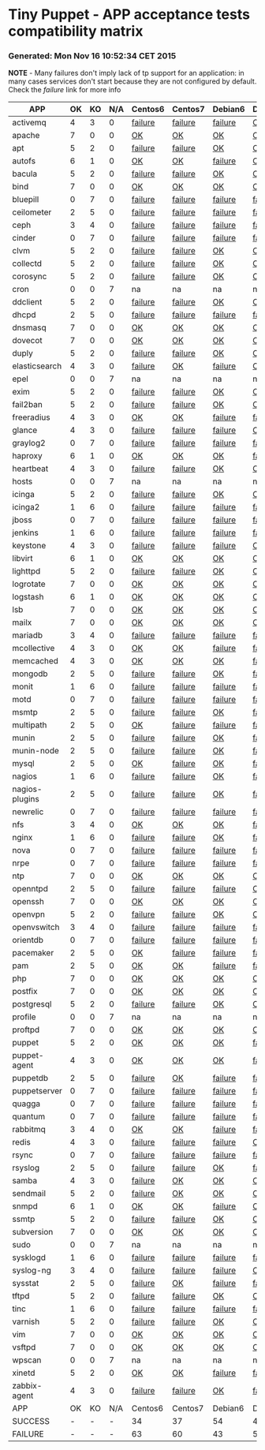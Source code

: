 # Tiny Puppet - APP acceptance tests compatibility matrix
### Generated: Mon Nov 16 10:52:34 CET 2015
**NOTE** - Many failures don't imply lack of tp support for an application: in many cases services don't start because they are not configured by default. Check the *failure* link for more info

APP             |  OK  |  KO  |  N/A  |  Centos6                                        |  Centos7                                        |  Debian6                                       |  Debian7                                        |  Debian8_P3                                       |  Ubuntu1204                                        |  Ubuntu1404                                      
----------------|------|------|-------|-------------------------------------------------|-------------------------------------------------|------------------------------------------------|-------------------------------------------------|---------------------------------------------------|----------------------------------------------------|--------------------------------------------------
activemq        |  4   |  3   |  0    |  [failure](app/Centos6/failure/activemq)        |  [failure](app/Centos7/failure/activemq)        |  [failure](app/Debian6/failure/activemq)       |  [OK](app/Debian7/success/activemq)             |  [OK](app/Debian8_P3/success/activemq)            |  [OK](app/Ubuntu1204/success/activemq)             |  [OK](app/Ubuntu1404/success/activemq)           
apache          |  7   |  0   |  0    |  [OK](app/Centos6/success/apache)               |  [OK](app/Centos7/success/apache)               |  [OK](app/Debian6/success/apache)              |  [OK](app/Debian7/success/apache)               |  [OK](app/Debian8_P3/success/apache)              |  [OK](app/Ubuntu1204/success/apache)               |  [OK](app/Ubuntu1404/success/apache)             
apt             |  5   |  2   |  0    |  [failure](app/Centos6/failure/apt)             |  [failure](app/Centos7/failure/apt)             |  [OK](app/Debian6/success/apt)                 |  [OK](app/Debian7/success/apt)                  |  [OK](app/Debian8_P3/success/apt)                 |  [OK](app/Ubuntu1204/success/apt)                  |  [OK](app/Ubuntu1404/success/apt)                
autofs          |  6   |  1   |  0    |  [OK](app/Centos6/success/autofs)               |  [OK](app/Centos7/success/autofs)               |  [failure](app/Debian6/failure/autofs)         |  [OK](app/Debian7/success/autofs)               |  [OK](app/Debian8_P3/success/autofs)              |  [OK](app/Ubuntu1204/success/autofs)               |  [OK](app/Ubuntu1404/success/autofs)             
bacula          |  5   |  2   |  0    |  [failure](app/Centos6/failure/bacula)          |  [failure](app/Centos7/failure/bacula)          |  [OK](app/Debian6/success/bacula)              |  [OK](app/Debian7/success/bacula)               |  [OK](app/Debian8_P3/success/bacula)              |  [OK](app/Ubuntu1204/success/bacula)               |  [OK](app/Ubuntu1404/success/bacula)             
bind            |  7   |  0   |  0    |  [OK](app/Centos6/success/bind)                 |  [OK](app/Centos7/success/bind)                 |  [OK](app/Debian6/success/bind)                |  [OK](app/Debian7/success/bind)                 |  [OK](app/Debian8_P3/success/bind)                |  [OK](app/Ubuntu1204/success/bind)                 |  [OK](app/Ubuntu1404/success/bind)               
bluepill        |  0   |  7   |  0    |  [failure](app/Centos6/failure/bluepill)        |  [failure](app/Centos7/failure/bluepill)        |  [failure](app/Debian6/failure/bluepill)       |  [failure](app/Debian7/failure/bluepill)        |  [failure](app/Debian8_P3/failure/bluepill)       |  [failure](app/Ubuntu1204/failure/bluepill)        |  [failure](app/Ubuntu1404/failure/bluepill)      
ceilometer      |  2   |  5   |  0    |  [failure](app/Centos6/failure/ceilometer)      |  [failure](app/Centos7/failure/ceilometer)      |  [failure](app/Debian6/failure/ceilometer)     |  [failure](app/Debian7/failure/ceilometer)      |  [OK](app/Debian8_P3/success/ceilometer)          |  [failure](app/Ubuntu1204/failure/ceilometer)      |  [OK](app/Ubuntu1404/success/ceilometer)         
ceph            |  3   |  4   |  0    |  [failure](app/Centos6/failure/ceph)            |  [failure](app/Centos7/failure/ceph)            |  [failure](app/Debian6/failure/ceph)           |  [failure](app/Debian7/failure/ceph)            |  [OK](app/Debian8_P3/success/ceph)                |  [OK](app/Ubuntu1204/success/ceph)                 |  [OK](app/Ubuntu1404/success/ceph)               
cinder          |  0   |  7   |  0    |  [failure](app/Centos6/failure/cinder)          |  [failure](app/Centos7/failure/cinder)          |  [failure](app/Debian6/failure/cinder)         |  [failure](app/Debian7/failure/cinder)          |  [failure](app/Debian8_P3/failure/cinder)         |  [failure](app/Ubuntu1204/failure/cinder)          |  [failure](app/Ubuntu1404/failure/cinder)        
clvm            |  5   |  2   |  0    |  [failure](app/Centos6/failure/clvm)            |  [failure](app/Centos7/failure/clvm)            |  [OK](app/Debian6/success/clvm)                |  [OK](app/Debian7/success/clvm)                 |  [OK](app/Debian8_P3/success/clvm)                |  [OK](app/Ubuntu1204/success/clvm)                 |  [OK](app/Ubuntu1404/success/clvm)               
collectd        |  5   |  2   |  0    |  [failure](app/Centos6/failure/collectd)        |  [failure](app/Centos7/failure/collectd)        |  [OK](app/Debian6/success/collectd)            |  [OK](app/Debian7/success/collectd)             |  [OK](app/Debian8_P3/success/collectd)            |  [OK](app/Ubuntu1204/success/collectd)             |  [OK](app/Ubuntu1404/success/collectd)           
corosync        |  5   |  2   |  0    |  [failure](app/Centos6/failure/corosync)        |  [failure](app/Centos7/failure/corosync)        |  [OK](app/Debian6/success/corosync)            |  [OK](app/Debian7/success/corosync)             |  [OK](app/Debian8_P3/success/corosync)            |  [OK](app/Ubuntu1204/success/corosync)             |  [OK](app/Ubuntu1404/success/corosync)           
cron            |  0   |  0   |  7    |  na                                             |  na                                             |  na                                            |  na                                             |  na                                               |  na                                                |  na                                              
ddclient        |  5   |  2   |  0    |  [failure](app/Centos6/failure/ddclient)        |  [failure](app/Centos7/failure/ddclient)        |  [OK](app/Debian6/success/ddclient)            |  [OK](app/Debian7/success/ddclient)             |  [OK](app/Debian8_P3/success/ddclient)            |  [OK](app/Ubuntu1204/success/ddclient)             |  [OK](app/Ubuntu1404/success/ddclient)           
dhcpd           |  2   |  5   |  0    |  [failure](app/Centos6/failure/dhcpd)           |  [failure](app/Centos7/failure/dhcpd)           |  [failure](app/Debian6/failure/dhcpd)          |  [failure](app/Debian7/failure/dhcpd)           |  [failure](app/Debian8_P3/failure/dhcpd)          |  [OK](app/Ubuntu1204/success/dhcpd)                |  [OK](app/Ubuntu1404/success/dhcpd)              
dnsmasq         |  7   |  0   |  0    |  [OK](app/Centos6/success/dnsmasq)              |  [OK](app/Centos7/success/dnsmasq)              |  [OK](app/Debian6/success/dnsmasq)             |  [OK](app/Debian7/success/dnsmasq)              |  [OK](app/Debian8_P3/success/dnsmasq)             |  [OK](app/Ubuntu1204/success/dnsmasq)              |  [OK](app/Ubuntu1404/success/dnsmasq)            
dovecot         |  7   |  0   |  0    |  [OK](app/Centos6/success/dovecot)              |  [OK](app/Centos7/success/dovecot)              |  [OK](app/Debian6/success/dovecot)             |  [OK](app/Debian7/success/dovecot)              |  [OK](app/Debian8_P3/success/dovecot)             |  [OK](app/Ubuntu1204/success/dovecot)              |  [OK](app/Ubuntu1404/success/dovecot)            
duply           |  5   |  2   |  0    |  [failure](app/Centos6/failure/duply)           |  [failure](app/Centos7/failure/duply)           |  [OK](app/Debian6/success/duply)               |  [OK](app/Debian7/success/duply)                |  [OK](app/Debian8_P3/success/duply)               |  [OK](app/Ubuntu1204/success/duply)                |  [OK](app/Ubuntu1404/success/duply)              
elasticsearch   |  4   |  3   |  0    |  [failure](app/Centos6/failure/elasticsearch)   |  [OK](app/Centos7/success/elasticsearch)        |  [failure](app/Debian6/failure/elasticsearch)  |  [OK](app/Debian7/success/elasticsearch)        |  [failure](app/Debian8_P3/failure/elasticsearch)  |  [OK](app/Ubuntu1204/success/elasticsearch)        |  [OK](app/Ubuntu1404/success/elasticsearch)      
epel            |  0   |  0   |  7    |  na                                             |  na                                             |  na                                            |  na                                             |  na                                               |  na                                                |  na                                              
exim            |  5   |  2   |  0    |  [failure](app/Centos6/failure/exim)            |  [failure](app/Centos7/failure/exim)            |  [OK](app/Debian6/success/exim)                |  [OK](app/Debian7/success/exim)                 |  [OK](app/Debian8_P3/success/exim)                |  [OK](app/Ubuntu1204/success/exim)                 |  [OK](app/Ubuntu1404/success/exim)               
fail2ban        |  5   |  2   |  0    |  [failure](app/Centos6/failure/fail2ban)        |  [failure](app/Centos7/failure/fail2ban)        |  [OK](app/Debian6/success/fail2ban)            |  [OK](app/Debian7/success/fail2ban)             |  [OK](app/Debian8_P3/success/fail2ban)            |  [OK](app/Ubuntu1204/success/fail2ban)             |  [OK](app/Ubuntu1404/success/fail2ban)           
freeradius      |  4   |  3   |  0    |  [OK](app/Centos6/success/freeradius)           |  [OK](app/Centos7/success/freeradius)           |  [failure](app/Debian6/failure/freeradius)     |  [failure](app/Debian7/failure/freeradius)      |  [OK](app/Debian8_P3/success/freeradius)          |  [failure](app/Ubuntu1204/failure/freeradius)      |  [OK](app/Ubuntu1404/success/freeradius)         
glance          |  4   |  3   |  0    |  [failure](app/Centos6/failure/glance)          |  [failure](app/Centos7/failure/glance)          |  [failure](app/Debian6/failure/glance)         |  [OK](app/Debian7/success/glance)               |  [OK](app/Debian8_P3/success/glance)              |  [OK](app/Ubuntu1204/success/glance)               |  [OK](app/Ubuntu1404/success/glance)             
graylog2        |  0   |  7   |  0    |  [failure](app/Centos6/failure/graylog2)        |  [failure](app/Centos7/failure/graylog2)        |  [failure](app/Debian6/failure/graylog2)       |  [failure](app/Debian7/failure/graylog2)        |  [failure](app/Debian8_P3/failure/graylog2)       |  [failure](app/Ubuntu1204/failure/graylog2)        |  [failure](app/Ubuntu1404/failure/graylog2)      
haproxy         |  6   |  1   |  0    |  [OK](app/Centos6/success/haproxy)              |  [OK](app/Centos7/success/haproxy)              |  [OK](app/Debian6/success/haproxy)             |  [failure](app/Debian7/failure/haproxy)         |  [OK](app/Debian8_P3/success/haproxy)             |  [OK](app/Ubuntu1204/success/haproxy)              |  [OK](app/Ubuntu1404/success/haproxy)            
heartbeat       |  4   |  3   |  0    |  [failure](app/Centos6/failure/heartbeat)       |  [failure](app/Centos7/failure/heartbeat)       |  [OK](app/Debian6/success/heartbeat)           |  [OK](app/Debian7/success/heartbeat)            |  [failure](app/Debian8_P3/failure/heartbeat)      |  [OK](app/Ubuntu1204/success/heartbeat)            |  [OK](app/Ubuntu1404/success/heartbeat)          
hosts           |  0   |  0   |  7    |  na                                             |  na                                             |  na                                            |  na                                             |  na                                               |  na                                                |  na                                              
icinga          |  5   |  2   |  0    |  [failure](app/Centos6/failure/icinga)          |  [failure](app/Centos7/failure/icinga)          |  [OK](app/Debian6/success/icinga)              |  [OK](app/Debian7/success/icinga)               |  [OK](app/Debian8_P3/success/icinga)              |  [OK](app/Ubuntu1204/success/icinga)               |  [OK](app/Ubuntu1404/success/icinga)             
icinga2         |  1   |  6   |  0    |  [failure](app/Centos6/failure/icinga2)         |  [failure](app/Centos7/failure/icinga2)         |  [failure](app/Debian6/failure/icinga2)        |  [failure](app/Debian7/failure/icinga2)         |  [OK](app/Debian8_P3/success/icinga2)             |  [failure](app/Ubuntu1204/failure/icinga2)         |  [failure](app/Ubuntu1404/failure/icinga2)       
jboss           |  0   |  7   |  0    |  [failure](app/Centos6/failure/jboss)           |  [failure](app/Centos7/failure/jboss)           |  [failure](app/Debian6/failure/jboss)          |  [failure](app/Debian7/failure/jboss)           |  [failure](app/Debian8_P3/failure/jboss)          |  [failure](app/Ubuntu1204/failure/jboss)           |  [failure](app/Ubuntu1404/failure/jboss)         
jenkins         |  1   |  6   |  0    |  [failure](app/Centos6/failure/jenkins)         |  [failure](app/Centos7/failure/jenkins)         |  [failure](app/Debian6/failure/jenkins)        |  [failure](app/Debian7/failure/jenkins)         |  [failure](app/Debian8_P3/failure/jenkins)        |  [OK](app/Ubuntu1204/success/jenkins)              |  [failure](app/Ubuntu1404/failure/jenkins)       
keystone        |  4   |  3   |  0    |  [failure](app/Centos6/failure/keystone)        |  [failure](app/Centos7/failure/keystone)        |  [failure](app/Debian6/failure/keystone)       |  [OK](app/Debian7/success/keystone)             |  [OK](app/Debian8_P3/success/keystone)            |  [OK](app/Ubuntu1204/success/keystone)             |  [OK](app/Ubuntu1404/success/keystone)           
libvirt         |  6   |  1   |  0    |  [OK](app/Centos6/success/libvirt)              |  [OK](app/Centos7/success/libvirt)              |  [OK](app/Debian6/success/libvirt)             |  [OK](app/Debian7/success/libvirt)              |  [failure](app/Debian8_P3/failure/libvirt)        |  [OK](app/Ubuntu1204/success/libvirt)              |  [OK](app/Ubuntu1404/success/libvirt)            
lighttpd        |  5   |  2   |  0    |  [failure](app/Centos6/failure/lighttpd)        |  [failure](app/Centos7/failure/lighttpd)        |  [OK](app/Debian6/success/lighttpd)            |  [OK](app/Debian7/success/lighttpd)             |  [OK](app/Debian8_P3/success/lighttpd)            |  [OK](app/Ubuntu1204/success/lighttpd)             |  [OK](app/Ubuntu1404/success/lighttpd)           
logrotate       |  7   |  0   |  0    |  [OK](app/Centos6/success/logrotate)            |  [OK](app/Centos7/success/logrotate)            |  [OK](app/Debian6/success/logrotate)           |  [OK](app/Debian7/success/logrotate)            |  [OK](app/Debian8_P3/success/logrotate)           |  [OK](app/Ubuntu1204/success/logrotate)            |  [OK](app/Ubuntu1404/success/logrotate)          
logstash        |  6   |  1   |  0    |  [OK](app/Centos6/success/logstash)             |  [OK](app/Centos7/success/logstash)             |  [OK](app/Debian6/success/logstash)            |  [OK](app/Debian7/success/logstash)             |  [failure](app/Debian8_P3/failure/logstash)       |  [OK](app/Ubuntu1204/success/logstash)             |  [OK](app/Ubuntu1404/success/logstash)           
lsb             |  7   |  0   |  0    |  [OK](app/Centos6/success/lsb)                  |  [OK](app/Centos7/success/lsb)                  |  [OK](app/Debian6/success/lsb)                 |  [OK](app/Debian7/success/lsb)                  |  [OK](app/Debian8_P3/success/lsb)                 |  [OK](app/Ubuntu1204/success/lsb)                  |  [OK](app/Ubuntu1404/success/lsb)                
mailx           |  7   |  0   |  0    |  [OK](app/Centos6/success/mailx)                |  [OK](app/Centos7/success/mailx)                |  [OK](app/Debian6/success/mailx)               |  [OK](app/Debian7/success/mailx)                |  [OK](app/Debian8_P3/success/mailx)               |  [OK](app/Ubuntu1204/success/mailx)                |  [OK](app/Ubuntu1404/success/mailx)              
mariadb         |  3   |  4   |  0    |  [failure](app/Centos6/failure/mariadb)         |  [failure](app/Centos7/failure/mariadb)         |  [failure](app/Debian6/failure/mariadb)        |  [failure](app/Debian7/failure/mariadb)         |  [OK](app/Debian8_P3/success/mariadb)             |  [OK](app/Ubuntu1204/success/mariadb)              |  [OK](app/Ubuntu1404/success/mariadb)            
mcollective     |  4   |  3   |  0    |  [OK](app/Centos6/success/mcollective)          |  [OK](app/Centos7/success/mcollective)          |  [failure](app/Debian6/failure/mcollective)    |  [failure](app/Debian7/failure/mcollective)     |  [OK](app/Debian8_P3/success/mcollective)         |  [OK](app/Ubuntu1204/success/mcollective)          |  [failure](app/Ubuntu1404/failure/mcollective)   
memcached       |  4   |  3   |  0    |  [OK](app/Centos6/success/memcached)            |  [OK](app/Centos7/success/memcached)            |  [OK](app/Debian6/success/memcached)           |  [failure](app/Debian7/failure/memcached)       |  [OK](app/Debian8_P3/success/memcached)           |  [failure](app/Ubuntu1204/failure/memcached)       |  [failure](app/Ubuntu1404/failure/memcached)     
mongodb         |  2   |  5   |  0    |  [failure](app/Centos6/failure/mongodb)         |  [failure](app/Centos7/failure/mongodb)         |  [OK](app/Debian6/success/mongodb)             |  [failure](app/Debian7/failure/mongodb)         |  [OK](app/Debian8_P3/success/mongodb)             |  [failure](app/Ubuntu1204/failure/mongodb)         |  [failure](app/Ubuntu1404/failure/mongodb)       
monit           |  1   |  6   |  0    |  [failure](app/Centos6/failure/monit)           |  [failure](app/Centos7/failure/monit)           |  [failure](app/Debian6/failure/monit)          |  [failure](app/Debian7/failure/monit)           |  [OK](app/Debian8_P3/success/monit)               |  [failure](app/Ubuntu1204/failure/monit)           |  [failure](app/Ubuntu1404/failure/monit)         
motd            |  0   |  7   |  0    |  [failure](app/Centos6/failure/motd)            |  [failure](app/Centos7/failure/motd)            |  [failure](app/Debian6/failure/motd)           |  [failure](app/Debian7/failure/motd)            |  [failure](app/Debian8_P3/failure/motd)           |  [failure](app/Ubuntu1204/failure/motd)            |  [failure](app/Ubuntu1404/failure/motd)          
msmtp           |  2   |  5   |  0    |  [failure](app/Centos6/failure/msmtp)           |  [failure](app/Centos7/failure/msmtp)           |  [OK](app/Debian6/success/msmtp)               |  [failure](app/Debian7/failure/msmtp)           |  [OK](app/Debian8_P3/success/msmtp)               |  [failure](app/Ubuntu1204/failure/msmtp)           |  [failure](app/Ubuntu1404/failure/msmtp)         
multipath       |  2   |  5   |  0    |  [OK](app/Centos6/success/multipath)            |  [failure](app/Centos7/failure/multipath)       |  [failure](app/Debian6/failure/multipath)      |  [failure](app/Debian7/failure/multipath)       |  [OK](app/Debian8_P3/success/multipath)           |  [failure](app/Ubuntu1204/failure/multipath)       |  [failure](app/Ubuntu1404/failure/multipath)     
munin           |  2   |  5   |  0    |  [failure](app/Centos6/failure/munin)           |  [failure](app/Centos7/failure/munin)           |  [OK](app/Debian6/success/munin)               |  [failure](app/Debian7/failure/munin)           |  [OK](app/Debian8_P3/success/munin)               |  [failure](app/Ubuntu1204/failure/munin)           |  [failure](app/Ubuntu1404/failure/munin)         
munin-node      |  2   |  5   |  0    |  [failure](app/Centos6/failure/munin-node)      |  [failure](app/Centos7/failure/munin-node)      |  [OK](app/Debian6/success/munin-node)          |  [failure](app/Debian7/failure/munin-node)      |  [OK](app/Debian8_P3/success/munin-node)          |  [failure](app/Ubuntu1204/failure/munin-node)      |  [failure](app/Ubuntu1404/failure/munin-node)    
mysql           |  2   |  5   |  0    |  [OK](app/Centos6/success/mysql)                |  [failure](app/Centos7/failure/mysql)           |  [OK](app/Debian6/success/mysql)               |  [failure](app/Debian7/failure/mysql)           |  [failure](app/Debian8_P3/failure/mysql)          |  [failure](app/Ubuntu1204/failure/mysql)           |  [failure](app/Ubuntu1404/failure/mysql)         
nagios          |  1   |  6   |  0    |  [failure](app/Centos6/failure/nagios)          |  [failure](app/Centos7/failure/nagios)          |  [OK](app/Debian6/success/nagios)              |  [failure](app/Debian7/failure/nagios)          |  [failure](app/Debian8_P3/failure/nagios)         |  [failure](app/Ubuntu1204/failure/nagios)          |  [failure](app/Ubuntu1404/failure/nagios)        
nagios-plugins  |  2   |  5   |  0    |  [failure](app/Centos6/failure/nagios-plugins)  |  [failure](app/Centos7/failure/nagios-plugins)  |  [OK](app/Debian6/success/nagios-plugins)      |  [failure](app/Debian7/failure/nagios-plugins)  |  [OK](app/Debian8_P3/success/nagios-plugins)      |  [failure](app/Ubuntu1204/failure/nagios-plugins)  |  [failure](app/Ubuntu1404/failure/nagios-plugins)
newrelic        |  0   |  7   |  0    |  [failure](app/Centos6/failure/newrelic)        |  [failure](app/Centos7/failure/newrelic)        |  [failure](app/Debian6/failure/newrelic)       |  [failure](app/Debian7/failure/newrelic)        |  [failure](app/Debian8_P3/failure/newrelic)       |  [failure](app/Ubuntu1204/failure/newrelic)        |  [failure](app/Ubuntu1404/failure/newrelic)      
nfs             |  3   |  4   |  0    |  [OK](app/Centos6/success/nfs)                  |  [OK](app/Centos7/success/nfs)                  |  [OK](app/Debian6/success/nfs)                 |  [failure](app/Debian7/failure/nfs)             |  [failure](app/Debian8_P3/failure/nfs)            |  [failure](app/Ubuntu1204/failure/nfs)             |  [failure](app/Ubuntu1404/failure/nfs)           
nginx           |  1   |  6   |  0    |  [failure](app/Centos6/failure/nginx)           |  [failure](app/Centos7/failure/nginx)           |  [OK](app/Debian6/success/nginx)               |  [failure](app/Debian7/failure/nginx)           |  [failure](app/Debian8_P3/failure/nginx)          |  [failure](app/Ubuntu1204/failure/nginx)           |  [failure](app/Ubuntu1404/failure/nginx)         
nova            |  0   |  7   |  0    |  [failure](app/Centos6/failure/nova)            |  [failure](app/Centos7/failure/nova)            |  [failure](app/Debian6/failure/nova)           |  [failure](app/Debian7/failure/nova)            |  [failure](app/Debian8_P3/failure/nova)           |  [failure](app/Ubuntu1204/failure/nova)            |  [failure](app/Ubuntu1404/failure/nova)          
nrpe            |  0   |  7   |  0    |  [failure](app/Centos6/failure/nrpe)            |  [failure](app/Centos7/failure/nrpe)            |  [failure](app/Debian6/failure/nrpe)           |  [failure](app/Debian7/failure/nrpe)            |  [failure](app/Debian8_P3/failure/nrpe)           |  [failure](app/Ubuntu1204/failure/nrpe)            |  [failure](app/Ubuntu1404/failure/nrpe)          
ntp             |  7   |  0   |  0    |  [OK](app/Centos6/success/ntp)                  |  [OK](app/Centos7/success/ntp)                  |  [OK](app/Debian6/success/ntp)                 |  [OK](app/Debian7/success/ntp)                  |  [OK](app/Debian8_P3/success/ntp)                 |  [OK](app/Ubuntu1204/success/ntp)                  |  [OK](app/Ubuntu1404/success/ntp)                
openntpd        |  2   |  5   |  0    |  [failure](app/Centos6/failure/openntpd)        |  [failure](app/Centos7/failure/openntpd)        |  [failure](app/Debian6/failure/openntpd)       |  [OK](app/Debian7/success/openntpd)             |  [OK](app/Debian8_P3/success/openntpd)            |  [failure](app/Ubuntu1204/failure/openntpd)        |  [failure](app/Ubuntu1404/failure/openntpd)      
openssh         |  7   |  0   |  0    |  [OK](app/Centos6/success/openssh)              |  [OK](app/Centos7/success/openssh)              |  [OK](app/Debian6/success/openssh)             |  [OK](app/Debian7/success/openssh)              |  [OK](app/Debian8_P3/success/openssh)             |  [OK](app/Ubuntu1204/success/openssh)              |  [OK](app/Ubuntu1404/success/openssh)            
openvpn         |  5   |  2   |  0    |  [failure](app/Centos6/failure/openvpn)         |  [failure](app/Centos7/failure/openvpn)         |  [OK](app/Debian6/success/openvpn)             |  [OK](app/Debian7/success/openvpn)              |  [OK](app/Debian8_P3/success/openvpn)             |  [OK](app/Ubuntu1204/success/openvpn)              |  [OK](app/Ubuntu1404/success/openvpn)            
openvswitch     |  3   |  4   |  0    |  [failure](app/Centos6/failure/openvswitch)     |  [failure](app/Centos7/failure/openvswitch)     |  [failure](app/Debian6/failure/openvswitch)    |  [failure](app/Debian7/failure/openvswitch)     |  [OK](app/Debian8_P3/success/openvswitch)         |  [OK](app/Ubuntu1204/success/openvswitch)          |  [OK](app/Ubuntu1404/success/openvswitch)        
orientdb        |  0   |  7   |  0    |  [failure](app/Centos6/failure/orientdb)        |  [failure](app/Centos7/failure/orientdb)        |  [failure](app/Debian6/failure/orientdb)       |  [failure](app/Debian7/failure/orientdb)        |  [failure](app/Debian8_P3/failure/orientdb)       |  [failure](app/Ubuntu1204/failure/orientdb)        |  [failure](app/Ubuntu1404/failure/orientdb)      
pacemaker       |  2   |  5   |  0    |  [OK](app/Centos6/success/pacemaker)            |  [failure](app/Centos7/failure/pacemaker)       |  [failure](app/Debian6/failure/pacemaker)      |  [failure](app/Debian7/failure/pacemaker)       |  [failure](app/Debian8_P3/failure/pacemaker)      |  [failure](app/Ubuntu1204/failure/pacemaker)       |  [OK](app/Ubuntu1404/success/pacemaker)          
pam             |  2   |  5   |  0    |  [OK](app/Centos6/success/pam)                  |  [OK](app/Centos7/success/pam)                  |  [failure](app/Debian6/failure/pam)            |  [failure](app/Debian7/failure/pam)             |  [failure](app/Debian8_P3/failure/pam)            |  [failure](app/Ubuntu1204/failure/pam)             |  [failure](app/Ubuntu1404/failure/pam)           
php             |  7   |  0   |  0    |  [OK](app/Centos6/success/php)                  |  [OK](app/Centos7/success/php)                  |  [OK](app/Debian6/success/php)                 |  [OK](app/Debian7/success/php)                  |  [OK](app/Debian8_P3/success/php)                 |  [OK](app/Ubuntu1204/success/php)                  |  [OK](app/Ubuntu1404/success/php)                
postfix         |  7   |  0   |  0    |  [OK](app/Centos6/success/postfix)              |  [OK](app/Centos7/success/postfix)              |  [OK](app/Debian6/success/postfix)             |  [OK](app/Debian7/success/postfix)              |  [OK](app/Debian8_P3/success/postfix)             |  [OK](app/Ubuntu1204/success/postfix)              |  [OK](app/Ubuntu1404/success/postfix)            
postgresql      |  5   |  2   |  0    |  [failure](app/Centos6/failure/postgresql)      |  [failure](app/Centos7/failure/postgresql)      |  [OK](app/Debian6/success/postgresql)          |  [OK](app/Debian7/success/postgresql)           |  [OK](app/Debian8_P3/success/postgresql)          |  [OK](app/Ubuntu1204/success/postgresql)           |  [OK](app/Ubuntu1404/success/postgresql)         
profile         |  0   |  0   |  7    |  na                                             |  na                                             |  na                                            |  na                                             |  na                                               |  na                                                |  na                                              
proftpd         |  7   |  0   |  0    |  [OK](app/Centos6/success/proftpd)              |  [OK](app/Centos7/success/proftpd)              |  [OK](app/Debian6/success/proftpd)             |  [OK](app/Debian7/success/proftpd)              |  [OK](app/Debian8_P3/success/proftpd)             |  [OK](app/Ubuntu1204/success/proftpd)              |  [OK](app/Ubuntu1404/success/proftpd)            
puppet          |  5   |  2   |  0    |  [OK](app/Centos6/success/puppet)               |  [OK](app/Centos7/success/puppet)               |  [OK](app/Debian6/success/puppet)              |  [failure](app/Debian7/failure/puppet)          |  [OK](app/Debian8_P3/success/puppet)              |  [failure](app/Ubuntu1204/failure/puppet)          |  [OK](app/Ubuntu1404/success/puppet)             
puppet-agent    |  4   |  3   |  0    |  [OK](app/Centos6/success/puppet-agent)         |  [OK](app/Centos7/success/puppet-agent)         |  [OK](app/Debian6/success/puppet-agent)        |  [failure](app/Debian7/failure/puppet-agent)    |  [failure](app/Debian8_P3/failure/puppet-agent)   |  [failure](app/Ubuntu1204/failure/puppet-agent)    |  [OK](app/Ubuntu1404/success/puppet-agent)       
puppetdb        |  2   |  5   |  0    |  [failure](app/Centos6/failure/puppetdb)        |  [OK](app/Centos7/success/puppetdb)             |  [failure](app/Debian6/failure/puppetdb)       |  [failure](app/Debian7/failure/puppetdb)        |  [failure](app/Debian8_P3/failure/puppetdb)       |  [failure](app/Ubuntu1204/failure/puppetdb)        |  [OK](app/Ubuntu1404/success/puppetdb)           
puppetserver    |  0   |  7   |  0    |  [failure](app/Centos6/failure/puppetserver)    |  [failure](app/Centos7/failure/puppetserver)    |  [failure](app/Debian6/failure/puppetserver)   |  [failure](app/Debian7/failure/puppetserver)    |  [failure](app/Debian8_P3/failure/puppetserver)   |  [failure](app/Ubuntu1204/failure/puppetserver)    |  [failure](app/Ubuntu1404/failure/puppetserver)  
quagga          |  0   |  7   |  0    |  [failure](app/Centos6/failure/quagga)          |  [failure](app/Centos7/failure/quagga)          |  [failure](app/Debian6/failure/quagga)         |  [failure](app/Debian7/failure/quagga)          |  [failure](app/Debian8_P3/failure/quagga)         |  [failure](app/Ubuntu1204/failure/quagga)          |  [failure](app/Ubuntu1404/failure/quagga)        
quantum         |  0   |  7   |  0    |  [failure](app/Centos6/failure/quantum)         |  [failure](app/Centos7/failure/quantum)         |  [failure](app/Debian6/failure/quantum)        |  [failure](app/Debian7/failure/quantum)         |  [failure](app/Debian8_P3/failure/quantum)        |  [failure](app/Ubuntu1204/failure/quantum)         |  [failure](app/Ubuntu1404/failure/quantum)       
rabbitmq        |  3   |  4   |  0    |  [OK](app/Centos6/success/rabbitmq)             |  [OK](app/Centos7/success/rabbitmq)             |  [failure](app/Debian6/failure/rabbitmq)       |  [failure](app/Debian7/failure/rabbitmq)        |  [failure](app/Debian8_P3/failure/rabbitmq)       |  [failure](app/Ubuntu1204/failure/rabbitmq)        |  [OK](app/Ubuntu1404/success/rabbitmq)           
redis           |  4   |  3   |  0    |  [failure](app/Centos6/failure/redis)           |  [failure](app/Centos7/failure/redis)           |  [failure](app/Debian6/failure/redis)          |  [OK](app/Debian7/success/redis)                |  [OK](app/Debian8_P3/success/redis)               |  [OK](app/Ubuntu1204/success/redis)                |  [OK](app/Ubuntu1404/success/redis)              
rsync           |  0   |  7   |  0    |  [failure](app/Centos6/failure/rsync)           |  [failure](app/Centos7/failure/rsync)           |  [failure](app/Debian6/failure/rsync)          |  [failure](app/Debian7/failure/rsync)           |  [failure](app/Debian8_P3/failure/rsync)          |  [failure](app/Ubuntu1204/failure/rsync)           |  [failure](app/Ubuntu1404/failure/rsync)         
rsyslog         |  2   |  5   |  0    |  [failure](app/Centos6/failure/rsyslog)         |  [failure](app/Centos7/failure/rsyslog)         |  [OK](app/Debian6/success/rsyslog)             |  [failure](app/Debian7/failure/rsyslog)         |  [OK](app/Debian8_P3/success/rsyslog)             |  [failure](app/Ubuntu1204/failure/rsyslog)         |  [failure](app/Ubuntu1404/failure/rsyslog)       
samba           |  4   |  3   |  0    |  [failure](app/Centos6/failure/samba)           |  [OK](app/Centos7/success/samba)                |  [OK](app/Debian6/success/samba)               |  [OK](app/Debian7/success/samba)                |  [failure](app/Debian8_P3/failure/samba)          |  [failure](app/Ubuntu1204/failure/samba)           |  [OK](app/Ubuntu1404/success/samba)              
sendmail        |  5   |  2   |  0    |  [failure](app/Centos6/failure/sendmail)        |  [OK](app/Centos7/success/sendmail)             |  [OK](app/Debian6/success/sendmail)            |  [OK](app/Debian7/success/sendmail)             |  [failure](app/Debian8_P3/failure/sendmail)       |  [OK](app/Ubuntu1204/success/sendmail)             |  [OK](app/Ubuntu1404/success/sendmail)           
snmpd           |  6   |  1   |  0    |  [OK](app/Centos6/success/snmpd)                |  [OK](app/Centos7/success/snmpd)                |  [failure](app/Debian6/failure/snmpd)          |  [OK](app/Debian7/success/snmpd)                |  [OK](app/Debian8_P3/success/snmpd)               |  [OK](app/Ubuntu1204/success/snmpd)                |  [OK](app/Ubuntu1404/success/snmpd)              
ssmtp           |  5   |  2   |  0    |  [failure](app/Centos6/failure/ssmtp)           |  [failure](app/Centos7/failure/ssmtp)           |  [OK](app/Debian6/success/ssmtp)               |  [OK](app/Debian7/success/ssmtp)                |  [OK](app/Debian8_P3/success/ssmtp)               |  [OK](app/Ubuntu1204/success/ssmtp)                |  [OK](app/Ubuntu1404/success/ssmtp)              
subversion      |  7   |  0   |  0    |  [OK](app/Centos6/success/subversion)           |  [OK](app/Centos7/success/subversion)           |  [OK](app/Debian6/success/subversion)          |  [OK](app/Debian7/success/subversion)           |  [OK](app/Debian8_P3/success/subversion)          |  [OK](app/Ubuntu1204/success/subversion)           |  [OK](app/Ubuntu1404/success/subversion)         
sudo            |  0   |  0   |  7    |  na                                             |  na                                             |  na                                            |  na                                             |  na                                               |  na                                                |  na                                              
sysklogd        |  1   |  6   |  0    |  [failure](app/Centos6/failure/sysklogd)        |  [failure](app/Centos7/failure/sysklogd)        |  [failure](app/Debian6/failure/sysklogd)       |  [failure](app/Debian7/failure/sysklogd)        |  [OK](app/Debian8_P3/success/sysklogd)            |  [failure](app/Ubuntu1204/failure/sysklogd)        |  [failure](app/Ubuntu1404/failure/sysklogd)      
syslog-ng       |  3   |  4   |  0    |  [failure](app/Centos6/failure/syslog-ng)       |  [failure](app/Centos7/failure/syslog-ng)       |  [failure](app/Debian6/failure/syslog-ng)      |  [OK](app/Debian7/success/syslog-ng)            |  [OK](app/Debian8_P3/success/syslog-ng)           |  [OK](app/Ubuntu1204/success/syslog-ng)            |  [failure](app/Ubuntu1404/failure/syslog-ng)     
sysstat         |  2   |  5   |  0    |  [failure](app/Centos6/failure/sysstat)         |  [OK](app/Centos7/success/sysstat)              |  [failure](app/Debian6/failure/sysstat)        |  [failure](app/Debian7/failure/sysstat)         |  [OK](app/Debian8_P3/success/sysstat)             |  [failure](app/Ubuntu1204/failure/sysstat)         |  [failure](app/Ubuntu1404/failure/sysstat)       
tftpd           |  5   |  2   |  0    |  [failure](app/Centos6/failure/tftpd)           |  [failure](app/Centos7/failure/tftpd)           |  [OK](app/Debian6/success/tftpd)               |  [OK](app/Debian7/success/tftpd)                |  [OK](app/Debian8_P3/success/tftpd)               |  [OK](app/Ubuntu1204/success/tftpd)                |  [OK](app/Ubuntu1404/success/tftpd)              
tinc            |  1   |  6   |  0    |  [failure](app/Centos6/failure/tinc)            |  [failure](app/Centos7/failure/tinc)            |  [failure](app/Debian6/failure/tinc)           |  [failure](app/Debian7/failure/tinc)            |  [OK](app/Debian8_P3/success/tinc)                |  [failure](app/Ubuntu1204/failure/tinc)            |  [failure](app/Ubuntu1404/failure/tinc)          
varnish         |  5   |  2   |  0    |  [failure](app/Centos6/failure/varnish)         |  [failure](app/Centos7/failure/varnish)         |  [OK](app/Debian6/success/varnish)             |  [OK](app/Debian7/success/varnish)              |  [OK](app/Debian8_P3/success/varnish)             |  [OK](app/Ubuntu1204/success/varnish)              |  [OK](app/Ubuntu1404/success/varnish)            
vim             |  7   |  0   |  0    |  [OK](app/Centos6/success/vim)                  |  [OK](app/Centos7/success/vim)                  |  [OK](app/Debian6/success/vim)                 |  [OK](app/Debian7/success/vim)                  |  [OK](app/Debian8_P3/success/vim)                 |  [OK](app/Ubuntu1204/success/vim)                  |  [OK](app/Ubuntu1404/success/vim)                
vsftpd          |  7   |  0   |  0    |  [OK](app/Centos6/success/vsftpd)               |  [OK](app/Centos7/success/vsftpd)               |  [OK](app/Debian6/success/vsftpd)              |  [OK](app/Debian7/success/vsftpd)               |  [OK](app/Debian8_P3/success/vsftpd)              |  [OK](app/Ubuntu1204/success/vsftpd)               |  [OK](app/Ubuntu1404/success/vsftpd)             
wpscan          |  0   |  0   |  7    |  na                                             |  na                                             |  na                                            |  na                                             |  na                                               |  na                                                |  na                                              
xinetd          |  5   |  2   |  0    |  [OK](app/Centos6/success/xinetd)               |  [OK](app/Centos7/success/xinetd)               |  [failure](app/Debian6/failure/xinetd)         |  [failure](app/Debian7/failure/xinetd)          |  [OK](app/Debian8_P3/success/xinetd)              |  [OK](app/Ubuntu1204/success/xinetd)               |  [OK](app/Ubuntu1404/success/xinetd)             
zabbix-agent    |  4   |  3   |  0    |  [failure](app/Centos6/failure/zabbix-agent)    |  [failure](app/Centos7/failure/zabbix-agent)    |  [OK](app/Debian6/success/zabbix-agent)        |  [failure](app/Debian7/failure/zabbix-agent)    |  [OK](app/Debian8_P3/success/zabbix-agent)        |  [OK](app/Ubuntu1204/success/zabbix-agent)         |  [OK](app/Ubuntu1404/success/zabbix-agent)       
APP             |  OK  |  KO  |  N/A  |  Centos6                                        |  Centos7                                        |  Debian6                                       |  Debian7                                        |  Debian8_P3                                       |  Ubuntu1204                                        |  Ubuntu1404                                      
SUCCESS         |  -   |  -   |  -    |  34                                             |  37                                             |  54                                            |  47                                             |  64                                               |  54                                                |  59                                              
FAILURE         |  -   |  -   |  -    |  63                                             |  60                                             |  43                                            |  50                                             |  33                                               |  43                                                |  38                                              
